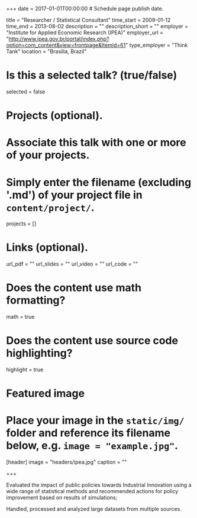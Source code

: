 +++
date = 2017-01-01T00:00:00  # Schedule page publish date.

title = "Researcher / Statistical Consultant"
time_start = 2009-01-12
time_end = 2013-08-02
description = ""
description_short = ""
employer = "Institute for Applied Economic Research (IPEA)"
employer_url = "http://www.ipea.gov.br/portal/index.php?option=com_content&view=frontpage&Itemid=61"
type_employer = "Think Tank"
location = "Brasilia, Brazil"

# Is this a selected talk? (true/false)
selected = false

# Projects (optional).
#   Associate this talk with one or more of your projects.
#   Simply enter the filename (excluding '.md') of your project file in `content/project/`.
projects = []

# Links (optional).
url_pdf = ""
url_slides = ""
url_video = ""
url_code = ""

# Does the content use math formatting?
math = true

# Does the content use source code highlighting?
highlight = true

# Featured image
# Place your image in the `static/img/` folder and reference its filename below, e.g. `image = "example.jpg"`.
[header]
image = "headers/ipea.jpg"
caption = ""

+++

Evaluated the impact of public policies towards Industrial Innovation using a wide range of statistical methods and recommended actions for policy improvement based on results of simulations; 

Handled, processed and analyzed large datasets from multiple sources.
